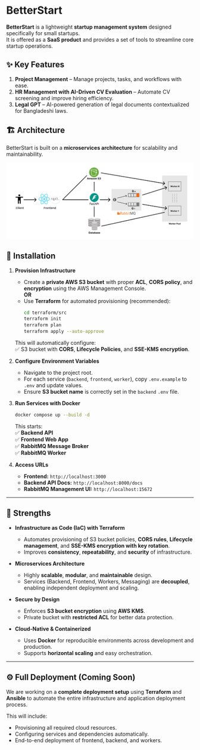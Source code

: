 # BetterStart

**BetterStart** is a lightweight **startup management system** designed specifically for small startups.  
It is offered as a **SaaS product** and provides a set of tools to streamline core startup operations.


## ✨ Key Features

1. **Project Management** – Manage projects, tasks, and workflows with ease.  
2. **HR Management with AI-Driven CV Evaluation** – Automate CV screening and improve hiring efficiency.  
3. **Legal GPT** – AI-powered generation of legal documents contextualized for Bangladeshi laws.

## 🏗 Architecture

BetterStart is built on a **microservices architecture** for scalability and maintainability.

![System Architecture Diagram](/docs/images/system-design.jpeg)


## 🚀 Installation

1. **Provision Infrastructure**  
   - Create a **private AWS S3 bucket** with proper **ACL**, **CORS policy**, and **encryption** using the AWS Management Console.  
   **OR**  
   - Use **Terraform** for automated provisioning (recommended):  
     ```bash
     cd terraform/src
     terraform init
     terraform plan
     terraform apply --auto-approve
     ```

   This will automatically configure:  
   ✅ S3 bucket with **CORS**, **Lifecycle Policies**, and **SSE-KMS encryption**.

2. **Configure Environment Variables**  
   - Navigate to the project root.  
   - For each service (`backend`, `frontend`, `worker`), copy `.env.example` to `.env` and update values.  
   - Ensure **S3 bucket name** is correctly set in the `backend` `.env` file.

3. **Run Services with Docker**  
   ```bash
   docker compose up --build -d
   ```

   This starts:  
   ✅ **Backend API**  
   ✅ **Frontend Web App**  
   ✅ **RabbitMQ Message Broker**  
   ✅ **RabbitMQ Worker**

4. **Access URLs**  
   - **Frontend:** `http://localhost:3000`  
   - **Backend API Docs:** `http://localhost:8000/docs`  
   - **RabbitMQ Management UI:** `http://localhost:15672`  

---

## 💪 Strengths

- **Infrastructure as Code (IaC) with Terraform**  
  - Automates provisioning of S3 bucket policies, **CORS rules**, **Lifecycle management**, and **SSE-KMS encryption with key rotation**.  
  - Improves **consistency**, **repeatability**, and **security** of infrastructure.

- **Microservices Architecture**  
  - Highly **scalable**, **modular**, and **maintainable** design.  
  - Services (Backend, Frontend, Workers, Messaging) are **decoupled**, enabling independent deployment and scaling.  

- **Secure by Design**  
  - Enforces **S3 bucket encryption** using **AWS KMS**.  
  - Private bucket with **restricted ACL** for better data protection.

- **Cloud-Native & Containerized**  
  - Uses **Docker** for reproducible environments across development and production.
  - Supports **horizontal scaling** and easy orchestration.

--- 
## ⚙️ Full Deployment (Coming Soon)

We are working on a **complete deployment setup** using **Terraform** and **Ansible** to automate the entire infrastructure and application deployment process.  

This will include:  
- Provisioning all required cloud resources.  
- Configuring services and dependencies automatically.  
- End-to-end deployment of frontend, backend, and workers.  

